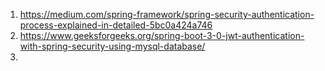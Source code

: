 1. https://medium.com/spring-framework/spring-security-authentication-process-explained-in-detailed-5bc0a424a746
2. https://www.geeksforgeeks.org/spring-boot-3-0-jwt-authentication-with-spring-security-using-mysql-database/
3. 